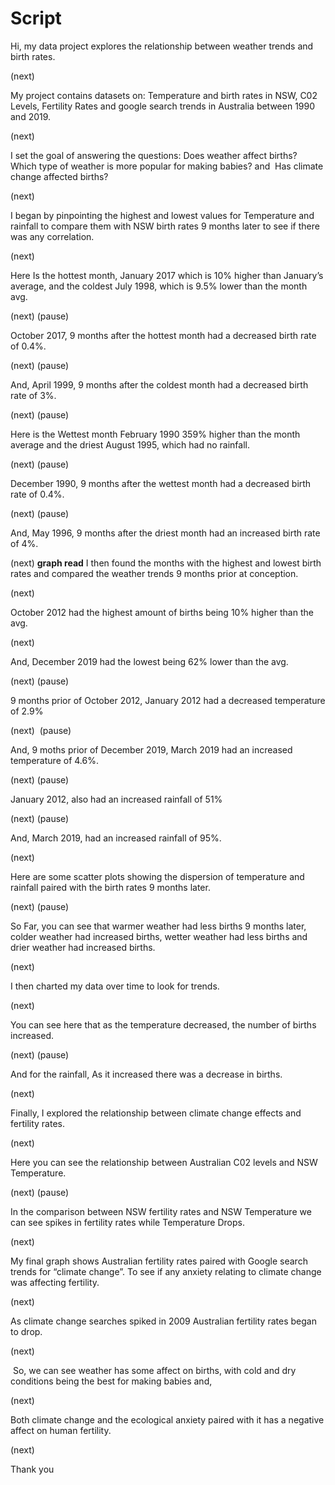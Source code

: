 # Script

Hi, my data project explores the relationship between weather trends and birth rates.

(next)

My project contains datasets on: Temperature and birth rates in NSW, C02 Levels, Fertility Rates and google search trends in Australia between 1990 and 2019.

(next)

I set the goal of answering the questions:
Does weather affect births?
Which type of weather is more popular for making babies? and 
Has climate change affected births?

(next)

I began by pinpointing the highest and lowest values for Temperature and rainfall to compare them with NSW birth rates 9 months later to see if there was any correlation.

(next)

Here Is the hottest month, January 2017 which is 10% higher than January’s average, and the coldest July 1998, which is 9.5% lower than the month avg.

(next)
(pause)

October 2017, 9 months after the hottest month had a decreased birth rate of 0.4%.

(next)
(pause)

And, April 1999, 9 months after the coldest month had a decreased birth rate of 3%.

(next)
(pause)

Here is the Wettest month February 1990 359% higher than the month average and the driest August 1995, which had no rainfall.

(next)
(pause)

December 1990, 9 months after the wettest month had a decreased birth rate of 0.4%.

(next)
(pause)

And, May 1996, 9 months after the driest month had an increased birth rate of 4%.

(next)
**graph read**
I then found the months with the highest and lowest birth rates and compared the weather trends 9 months prior at conception. 

(next)

October 2012 had the highest amount of births being 10% higher than the avg.

(next)

And, December 2019 had the lowest being 62% lower than the avg. 

(next)
(pause)

9 months prior of October 2012, January 2012 had a decreased temperature of 2.9%  

(next) 
(pause)

And, 9 moths prior of December 2019, March 2019 had an increased temperature of 4.6%.

(next)
(pause)

January 2012, also had an increased rainfall of 51%

(next)
(pause)

And, March 2019, had an increased rainfall of 95%.

(next)

Here are some scatter plots showing the dispersion of temperature and rainfall paired with the birth rates 9 months later.

(next)
(pause)

So Far, you can see that warmer weather had less births 9 months later, colder weather had increased births, wetter weather had less births and drier weather had increased births.

(next)

I then charted my data over time to look for trends. 

(next)

You can see here that as the temperature decreased, the number of births increased.

(next)
(pause)

And for the rainfall, As it increased there was a decrease in births.

(next)

Finally, I explored the relationship between climate change effects and fertility rates.

(next)

Here you can see the relationship between Australian C02 levels and NSW Temperature.

(next)
(pause)

In the comparison between NSW fertility rates and NSW Temperature we can see spikes in fertility rates while Temperature Drops. 

(next)

My final graph shows Australian fertility rates paired with Google search trends for “climate change”. To see if any anxiety relating to climate change was affecting fertility.

(next)

As climate change searches spiked in 2009 Australian fertility rates began to drop.

(next)

 So, we can see weather has some affect on births, with cold and dry conditions being the best for making babies and, 

(next)

Both climate change and the ecological anxiety paired with it has a negative affect on human fertility.

(next)

Thank you

